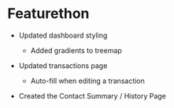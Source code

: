 # Featurethon

<!-- List your progress below as you go! -->

- Updated dashboard styling

  - Added gradients to treemap

- Updated transactions page

  - Auto-fill when editing a transaction

- Created the Contact Summary / History Page
